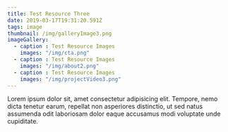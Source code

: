 ```yaml
---
title: Test Resource Three
date: 2019-03-17T19:31:20.591Z
tags: image
thumbnail: /img/galleryImage3.png
imageGallery:
  - caption : Test Resource Images
    images: "/img/cta.png"
  - caption : Test Resource Images
    images: "/img/about2.png"
  - caption : Test Resource Images
    images: "/img/projectVideo3.png"
---
```

Lorem ipsum dolor sit, amet consectetur adipisicing elit. Tempore, nemo dicta tenetur earum, repellat non asperiores distinctio, ut sed natus assumenda odit laboriosam dolor eaque accusamus modi voluptate unde cupiditate.
